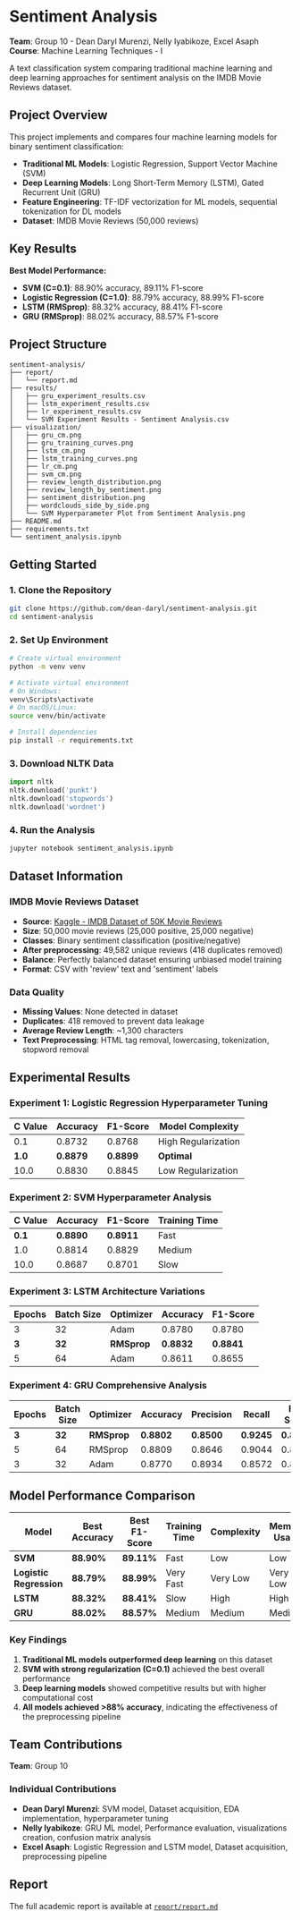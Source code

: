 # Sentiment Analysis

**Team**: Group 10 - Dean Daryl Murenzi, Nelly Iyabikoze, Excel Asaph  
**Course**: Machine Learning Techniques - I    

A text classification system comparing traditional machine learning and deep learning approaches for sentiment analysis on the IMDB Movie Reviews dataset.

## Project Overview

This project implements and compares four machine learning models for binary sentiment classification:

- **Traditional ML Models**: Logistic Regression, Support Vector Machine (SVM)
- **Deep Learning Models**: Long Short-Term Memory (LSTM), Gated Recurrent Unit (GRU)
- **Feature Engineering**: TF-IDF vectorization for ML models, sequential tokenization for DL models
- **Dataset**: IMDB Movie Reviews (50,000 reviews)

## Key Results

**Best Model Performance:**
- **SVM (C=0.1)**: 88.90% accuracy, 89.11% F1-score
- **Logistic Regression (C=1.0)**: 88.79% accuracy, 88.99% F1-score  
- **LSTM (RMSprop)**: 88.32% accuracy, 88.41% F1-score
- **GRU (RMSprop)**: 88.02% accuracy, 88.57% F1-score

## Project Structure

```
sentiment-analysis/
├── report/
│   └── report.md                           
├── results/
│   ├── gru_experiment_results.csv          
│   ├── lstm_experiment_results.csv          
│   ├── lr_experiment_results.csv           
│   └── SVM Experiment Results - Sentiment Analysis.csv
├── visualization/
│   ├── gru_cm.png                         
│   ├── gru_training_curves.png            
│   ├── lstm_cm.png                         
│   ├── lstm_training_curves.png            
│   ├── lr_cm.png                          
│   ├── svm_cm.png                          
│   ├── review_length_distribution.png     
│   ├── review_length_by_sentiment.png      
│   ├── sentiment_distribution.png          
│   ├── wordclouds_side_by_side.png         
│   └── SVM Hyperparameter Plot from Sentiment Analysis.png
├── README.md                               
├── requirements.txt                        
└── sentiment_analysis.ipynb               
```

## Getting Started

### 1. Clone the Repository

```bash
git clone https://github.com/dean-daryl/sentiment-analysis.git
cd sentiment-analysis
```

### 2. Set Up Environment

```bash
# Create virtual environment
python -m venv venv

# Activate virtual environment
# On Windows:
venv\Scripts\activate
# On macOS/Linux:
source venv/bin/activate

# Install dependencies
pip install -r requirements.txt
```

### 3. Download NLTK Data

```python
import nltk
nltk.download('punkt')
nltk.download('stopwords')
nltk.download('wordnet')
```

### 4. Run the Analysis

```bash
jupyter notebook sentiment_analysis.ipynb
```

## Dataset Information

### IMDB Movie Reviews Dataset
- **Source**: [Kaggle - IMDB Dataset of 50K Movie Reviews](https://www.kaggle.com/datasets/lakshmi25npathi/imdb-dataset-of-50k-movie-reviews)
- **Size**: 50,000 movie reviews (25,000 positive, 25,000 negative)
- **Classes**: Binary sentiment classification (positive/negative)
- **After preprocessing**: 49,582 unique reviews (418 duplicates removed)
- **Balance**: Perfectly balanced dataset ensuring unbiased model training
- **Format**: CSV with 'review' text and 'sentiment' labels

### Data Quality
- **Missing Values**: None detected in dataset
- **Duplicates**: 418 removed to prevent data leakage
- **Average Review Length**: ~1,300 characters
- **Text Preprocessing**: HTML tag removal, lowercasing, tokenization, stopword removal

## Experimental Results

### Experiment 1: Logistic Regression Hyperparameter Tuning
| C Value | Accuracy | F1-Score | Model Complexity |
|---------|----------|----------|------------------|
| 0.1     | 0.8732   | 0.8768   | High Regularization |
| **1.0** | **0.8879** | **0.8899** | **Optimal** |
| 10.0    | 0.8830   | 0.8845   | Low Regularization |

### Experiment 2: SVM Hyperparameter Analysis  
| C Value | Accuracy | F1-Score | Training Time |
|---------|----------|----------|---------------|
| **0.1** | **0.8890** | **0.8911** | Fast |
| 1.0     | 0.8814   | 0.8829   | Medium |
| 10.0    | 0.8687   | 0.8701   | Slow |

### Experiment 3: LSTM Architecture Variations
| Epochs | Batch Size | Optimizer | Accuracy | F1-Score |
|--------|------------|-----------|----------|----------|
| 3      | 32         | Adam      | 0.8780   | 0.8780   |
| **3**  | **32**     | **RMSprop** | **0.8832** | **0.8841** |
| 5      | 64         | Adam      | 0.8611   | 0.8655   |

### Experiment 4: GRU Comprehensive Analysis
| Epochs | Batch Size | Optimizer | Accuracy | Precision | Recall | F1-Score | Cross-Entropy |
|--------|------------|-----------|----------|-----------|--------|----------|---------------|
| **3**  | **32**     | **RMSprop** | **0.8802** | **0.8500** | **0.9245** | **0.8857** | **0.2916** |
| 5      | 64         | RMSprop   | 0.8809   | 0.8646    | 0.9044 | 0.8840   | 0.3389   |
| 3      | 32         | Adam      | 0.8770   | 0.8934    | 0.8572 | 0.8749   | 0.3064   |



## Model Performance Comparison

| Model | Best Accuracy | Best F1-Score | Training Time | Complexity | Memory Usage |
|-------|---------------|---------------|---------------|------------|--------------|
| **SVM** | **88.90%** | **89.11%** | Fast | Low | Low |
| **Logistic Regression** | **88.79%** | **88.99%** | Very Fast | Very Low | Very Low |
| **LSTM** | **88.32%** | **88.41%** | Slow | High | High |
| **GRU** | **88.02%** | **88.57%** | Medium | Medium | Medium |

### Key Findings
1. **Traditional ML models outperformed deep learning** on this dataset
2. **SVM with strong regularization (C=0.1)** achieved the best overall performance
3. **Deep learning models** showed competitive results but with higher computational cost
4. **All models achieved >88% accuracy**, indicating the effectiveness of the preprocessing pipeline

## Team Contributions

**Team**: Group 10

### Individual Contributions
- **Dean Daryl Murenzi**: SVM model, Dataset acquisition, EDA implementation, hyperparameter tuning
- **Nelly Iyabikoze**: GRU ML model, Performance evaluation, visualizations creation, confusion matrix analysis  
- **Excel Asaph**: Logistic Regression and LSTM model, Dataset acquisition, preprocessing pipeline

## Report

The full academic report is available at [`report/report.md`](report/report.md)

